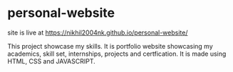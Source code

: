 # personal-website
site is live at https://nikhil2004nk.github.io/personal-website/

This project showcase my skills.
It is portfolio website showcasing my academics, skill set, internships, projects and certfication.
It is made using HTML, CSS and JAVASCRIPT.
